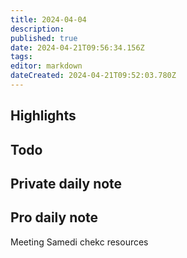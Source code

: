 ```yaml
---
title: 2024-04-04
description: 
published: true
date: 2024-04-21T09:56:34.156Z
tags: 
editor: markdown
dateCreated: 2024-04-21T09:52:03.780Z
---
```


## Highlights

## Todo
## Private daily note

## Pro daily note
Meeting Samedi
chekc resources
